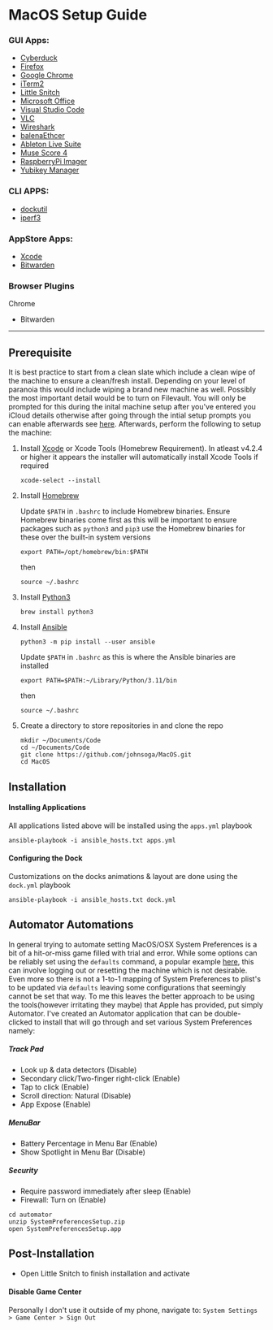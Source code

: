 # MacOS Setup Guide

### GUI Apps:
- [Cyberduck](https://cyberduck.io/)
- [Firefox](https://www.mozilla.org/en-US/firefox/)
- [Google Chrome](https://www.google.com/chrome/)
- [iTerm2](https://www.iterm2.com/)
- [Little Snitch](https://www.obdev.at/products/littlesnitch/index.html)
- [Microsoft Office](https://products.office.com/en-us/mac/microsoft-office-for-mac)
- [Visual Studio Code](https://code.visualstudio.com/)
- [VLC](https://www.videolan.org/vlc/)
- [Wireshark](https://www.wireshark.org/)
- [balenaEthcer](https://etcher.balena.io/)
- [Ableton Live Suite](https://www.ableton.com/)
- [Muse Score 4](https://musescore.org/)
- [RaspberryPi Imager](https://github.com/raspberrypi/rpi-imager)
- [Yubikey Manager](https://www.yubico.com/support/download/yubikey-manager/)

### CLI APPS:
- [dockutil](https://github.com/kcrawford/dockutil)
- [iperf3](https://iperf.fr/iperf-download.php)

### AppStore Apps:
- [Xcode](https://apps.apple.com/us/app/xcode/id497799835)
- [Bitwarden](https://apps.apple.com/us/app/bitwarden-password-manager/id1137397744)

### Browser Plugins
Chrome
- Bitwarden

***

## Prerequisite
It is best practice to start from a clean slate which include a clean wipe of the machine to ensure a clean/fresh install. Depending on your level of paranoia this would include wiping a brand new machine as well. Possibly the most important detail would be to turn on Filevault. You will only be prompted for this during the inital machine setup after you've entered you iCloud details otherwise after going through the intial setup prompts you can enable afterwards see [here](https://support.apple.com/en-us/HT204837). Afterwards, perform the following to setup the machine:

1. Install [Xcode](https://itunes.apple.com/us/app/xcode/id497799835) or Xcode Tools (Homebrew Requirement). In atleast v4.2.4 or higher it appears the installer will automatically install Xcode Tools if required
    ```
    xcode-select --install
    ```
2. Install [Homebrew](https://docs.brew.sh/Installation)

    Update `$PATH` in `.bashrc` to include Homebrew binaries. Ensure Homebrew binaries come first as this will be important to ensure packages such as `python3` and `pip3` use the Homebrew binaries for these over the built-in system versions

    ```
    export PATH=/opt/homebrew/bin:$PATH
    ```
    then
    ```
    source ~/.bashrc
    ```
3. Install [Python3](https://www.python.org/)
    ```
    brew install python3
    ```
4. Install [Ansible](https://docs.ansible.com/ansible/latest/installation_guide/intro_installation.html)
    ```
    python3 -m pip install --user ansible
    ```
    Update `$PATH` in `.bashrc` as this is where the Ansible binaries are installed
    
    ```
    export PATH=$PATH:~/Library/Python/3.11/bin
    ```
    then
    ```
    source ~/.bashrc
    ```
5. Create a directory to store repositories in and clone the repo
    ```
    mkdir ~/Documents/Code
    cd ~/Documents/Code
    git clone https://github.com/johnsoga/MacOS.git
    cd MacOS
    ```

## Installation
#### Installing Applications
All applications listed above will be installed using the `apps.yml` playbook
```
ansible-playbook -i ansible_hosts.txt apps.yml
```
#### Configuring the Dock
Customizations on the docks animations & layout are done using the `dock.yml` playbook
```
ansible-playbook -i ansible_hosts.txt dock.yml
```

## Automator Automations
In general trying to automate setting MacOS/OSX System Preferences is a bit of a hit-or-miss game filled with trial and error. While some options can be reliably set using the `defaults` command, a popular example [here](https://github.com/mathiasbynens/dotfiles/blob/main/.macos), this can involve logging out or resetting the machine which is not desirable. Even more so there is not a 1-to-1 mapping of System Preferences to plist's to be updated via `defaults` leaving some configurations that seemingly cannot be set that way. To me this leaves the better approach to be using the tools(however irritating they maybe) that Apple has provided, put simply Automator. I've created an Automator application that can be double-clicked to install that will go through and set various System Preferences namely:

##### Track Pad 
* Look up & data detectors (Disable)
* Secondary click/Two-finger right-click (Enable)
* Tap to click (Enable)
* Scroll direction: Natural (Disable)
* App Expose (Enable)

##### MenuBar
* Battery Percentage in Menu Bar (Enable)
* Show Spotlight in Menu Bar (Disable)

##### Security
* Require password immediately after sleep (Enable)
* Firewall: Turn on (Enable)

```
cd automator
unzip SystemPreferencesSetup.zip
open SystemPreferencesSetup.app
```

## Post-Installation
* Open Little Snitch to finish installation and activate
#### Disable Game Center
Personally I don't use it outside of my phone, navigate to: `System Settings > Game Center > Sign Out`

